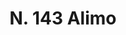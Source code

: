 ---
title: "N. 143 Alimo"
permalink: "/edition/plant143/"
plant-name: "N. 143"
plant-number: "143"
plant-xml: "/assets/xml/plant143.xml"
plant-img1: "/assets/img/plant143_verso.jpg"
plant-img2: "/assets/img/plant143.jpg"
plant-title: "N. 143 Alimo"
plant-wfo-link: ""
plant-kew-link: ""
plant-taxon-content: ""
layout: single-xml
---